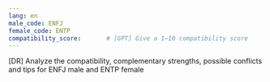 ```yaml
---
lang: en
male_code: ENFJ
female_code: ENTP
compatibility_score:       # [GPT] Give a 1–10 compatibility score
---
```


[DR] Analyze the compatibility, complementary strengths, possible conflicts and tips for ENFJ male and ENTP female

